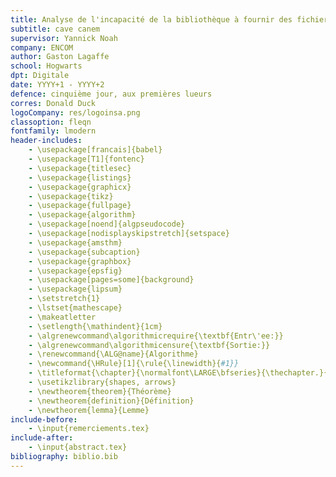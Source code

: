 ```yaml
---
title: Analyse de l'incapacité de la bibliothèque à fournir des fichiers de styles latex propres
subtitle: cave canem
supervisor: Yannick Noah 
company: ENCOM
author: Gaston Lagaffe
school: Hogwarts
dpt: Digitale
date: YYYY+1 - YYYY+2
defence: cinquième jour, aux premières lueurs
corres: Donald Duck
logoCompany: res/logoinsa.png
classoption: fleqn
fontfamily: lmodern
header-includes:
    - \usepackage[francais]{babel}
    - \usepackage[T1]{fontenc}
    - \usepackage{titlesec}
    - \usepackage{listings}
    - \usepackage{graphicx}
    - \usepackage{tikz}
    - \usepackage{fullpage}
    - \usepackage{algorithm}
    - \usepackage[noend]{algpseudocode}
    - \usepackage[nodisplayskipstretch]{setspace}
    - \usepackage{amsthm}
    - \usepackage{subcaption}
    - \usepackage{graphbox}
    - \usepackage{epsfig}
    - \usepackage[pages=some]{background}
    - \usepackage{lipsum}
    - \setstretch{1}
    - \lstset{mathescape}
    - \makeatletter
    - \setlength{\mathindent}{1cm}
    - \algrenewcommand\algorithmicrequire{\textbf{Entr\'ee:}}
    - \algrenewcommand\algorithmicensure{\textbf{Sortie:}}
    - \renewcommand{\ALG@name}{Algorithme}
    - \newcommand{\HRule}[1]{\rule{\linewidth}{#1}}
    - \titleformat{\chapter}{\normalfont\LARGE\bfseries}{\thechapter.}{1em}{}
    - \usetikzlibrary{shapes, arrows}
    - \newtheorem{theorem}{Théorème}
    - \newtheorem{definition}{Définition}
	- \newtheorem{lemma}{Lemme}
include-before:
    - \input{remerciements.tex}
include-after:
	- \input{abstract.tex}
bibliography: biblio.bib
---
```



